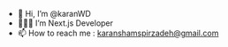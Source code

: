 - 👋 Hi, I’m @karanWD
- 👨🏽‍💻 I’m Next.js Developer
- 📫 How to reach me :  karanshamspirzadeh@gmail.com

<!---
karanWD/karanWD is a ✨ special ✨ repository because its `README.md` (this file) appears on your GitHub profile.
You can click the Preview link to take a look at your changes.
--->
